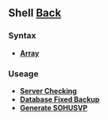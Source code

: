 ## Shell [Back](./../ProgrammingMenu.md)

### Syntax

- [**Array**](./array/array.md)

### Useage

- [**Server Checking**](https://github.com/SoundTooth/checkServer)
- [**Database Fixed Backup**](https://github.com/aleen42/backupMysql)
- [**Generate SOHUSVP**](https://github.com/aleen42/cookie.js)

